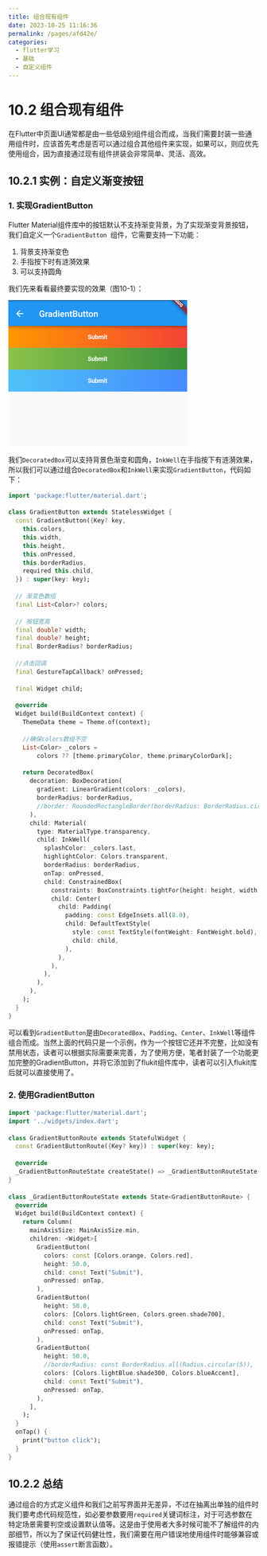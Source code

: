 ```yaml
---
title: 组合现有组件
date: 2023-10-25 11:16:36
permalink: /pages/afd42e/
categories:
  - flutter学习
  - 基础
  - 自定义组件
---
```

# 10.2 组合现有组件

在Flutter中页面UI通常都是由一些低级别组件组合而成，当我们需要封装一些通用组件时，应该首先考虑是否可以通过组合其他组件来实现，如果可以，则应优先使用组合，因为直接通过现有组件拼装会非常简单、灵活、高效。

## 10.2.1 实例：自定义渐变按钮

### 1. 实现GradientButton

Flutter Material组件库中的按钮默认不支持渐变背景，为了实现渐变背景按钮，我们自定义一个`GradientButton `组件，它需要支持一下功能：

1. 背景支持渐变色
2. 手指按下时有涟漪效果
3. 可以支持圆角

我们先来看看最终要实现的效果（图10-1）：

![图10-1](../imgs/10-1.png)

我们`DecoratedBox`可以支持背景色渐变和圆角，`InkWell`在手指按下有涟漪效果，所以我们可以通过组合`DecoratedBox`和`InkWell`来实现`GradientButton`，代码如下：

```dart
import 'package:flutter/material.dart';

class GradientButton extends StatelessWidget {
  const GradientButton({Key? key, 
    this.colors,
    this.width,
    this.height,
    this.onPressed,
    this.borderRadius,
    required this.child,
  }) : super(key: key);

  // 渐变色数组
  final List<Color>? colors;

  // 按钮宽高
  final double? width;
  final double? height;
  final BorderRadius? borderRadius;

  //点击回调
  final GestureTapCallback? onPressed;

  final Widget child;

  @override
  Widget build(BuildContext context) {
    ThemeData theme = Theme.of(context);

    //确保colors数组不空
    List<Color> _colors =
        colors ?? [theme.primaryColor, theme.primaryColorDark];

    return DecoratedBox(
      decoration: BoxDecoration(
        gradient: LinearGradient(colors: _colors),
        borderRadius: borderRadius,
        //border: RoundedRectangleBorder(borderRadius: BorderRadius.circular(20.0)),
      ),
      child: Material(
        type: MaterialType.transparency,
        child: InkWell(
          splashColor: _colors.last,
          highlightColor: Colors.transparent,
          borderRadius: borderRadius,
          onTap: onPressed,
          child: ConstrainedBox(
            constraints: BoxConstraints.tightFor(height: height, width: width),
            child: Center(
              child: Padding(
                padding: const EdgeInsets.all(8.0),
                child: DefaultTextStyle(
                  style: const TextStyle(fontWeight: FontWeight.bold),
                  child: child,
                ),
              ),
            ),
          ),
        ),
      ),
    );
  }
}
```

可以看到`GradientButton`是由`DecoratedBox`、`Padding`、`Center`、`InkWell`等组件组合而成。当然上面的代码只是一个示例，作为一个按钮它还并不完整，比如没有禁用状态，读者可以根据实际需要来完善，为了使用方便，笔者封装了一个功能更加完整的GradientButton，并将它添加到了flukit组件库中，读者可以引入flukit库后就可以直接使用了。

### 2. 使用GradientButton

```dart
import 'package:flutter/material.dart';
import '../widgets/index.dart';

class GradientButtonRoute extends StatefulWidget {
  const GradientButtonRoute({Key? key}) : super(key: key);

  @override
  _GradientButtonRouteState createState() => _GradientButtonRouteState();
}

class _GradientButtonRouteState extends State<GradientButtonRoute> {
  @override
  Widget build(BuildContext context) {
    return Column(
      mainAxisSize: MainAxisSize.min,
      children: <Widget>[
        GradientButton(
          colors: const [Colors.orange, Colors.red],
          height: 50.0,
          child: const Text("Submit"),
          onPressed: onTap,
        ),
        GradientButton(
          height: 50.0,
          colors: [Colors.lightGreen, Colors.green.shade700],
          child: const Text("Submit"),
          onPressed: onTap,
        ),
        GradientButton(
          height: 50.0,
          //borderRadius: const BorderRadius.all(Radius.circular(5)),
          colors: [Colors.lightBlue.shade300, Colors.blueAccent],
          child: const Text("Submit"),
          onPressed: onTap,
        ),
      ],
    );
  }
  onTap() {
    print("button click");
  }
}
```



## 10.2.2 总结

通过组合的方式定义组件和我们之前写界面并无差异，不过在抽离出单独的组件时我们要考虑代码规范性，如必要参数要用`required`关键词标注，对于可选参数在特定场景需要判空或设置默认值等。这是由于使用者大多时候可能不了解组件的内部细节，所以为了保证代码健壮性，我们需要在用户错误地使用组件时能够兼容或报错提示（使用`assert`断言函数）。
